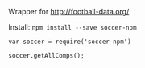 Wrapper for http://football-data.org/

Install: `npm install --save soccer-npm`

```
var soccer = require('soccer-npm')

soccer.getAllComps();

```
